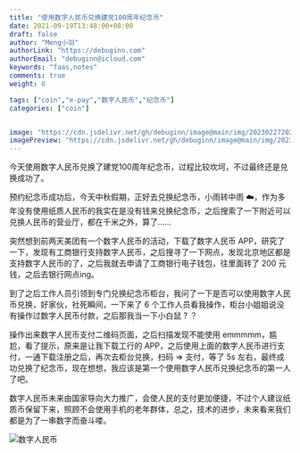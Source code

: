 ```yaml
---
title: "使用数字人民币兑换建党100周年纪念币"
date: 2021-09-19T13:48:00+08:00
draft: false
author: "Meng小羽"
authorLink: "https://debuginn.com"
authorEmail: "debuginn@icloud.com"
keywords: "faas,notes"
comments: true
weight: 0

tags: ["coin","e-pay","数字人民币","纪念币"]
categories: ["coin"]


image: "https://cdn.jsdelivr.net/gh/debuginn/image@main/img/202302272023525.jpeg"
imagePreview: "https://cdn.jsdelivr.net/gh/debuginn/image@main/img/202302272023525.jpeg"
---
```


今天使用数字人民币兑换了建党100周年纪念币，过程比较坎坷，不过最终还是兑换成功了。

预约纪念币成功后，今天中秋假期，正好去兑换纪念币，小雨转中雨 ☁️，作为多年没有使用纸质人民币的我实在是没有钱来兑换纪念币，之后搜索了一下附近可以兑换人民币的营业厅，都在千米之外，算了......

突然想到前两天美团有一个数字人民币的活动，下载了数字人民币 APP，研究了一下，发现有工商银行支持数字人民币，之后搜寻了一下网点，发现北京地区都是支持数字人民币的了，之后我就去申请了工商银行电子钱包，往里面转了 200 元钱，之后去银行网点ing。

到了之后工作人员引领到专门兑换纪念币柜台，我问了一下是否可以使用数字人民币兑换，好家伙，社死瞬间，一下来了 6 个工作人员看我操作，柜台小姐姐说没有操作过数字人民币付款，之后那我当一下小白鼠 ? ？

操作出来数字人民币支付二维码页面，之后扫描发现不能使用 emmmmm，尴尬，看了提示，原来是让我下载工行的 APP，之后使用上面的数字人民币进行支付，一通下载注册之后，再次去柜台兑换，扫码 => 支付，等了 5s 左右，最终成功兑换了纪念币，现在想想，我应该是第一个使用数字人民币兑换纪念币的第一人了吧。

数字人民币未来由国家导向大力推广，会使人民的支付更加便捷，不过个人建议纸质币保留下来，照顾不会使用手机的老年群体，总之，技术的进步，未来看来我们都是为了一串数字而奋斗喽。

![数字人民币](https://cdn.jsdelivr.net/gh/debuginn/image@main/img/202302272024966.jpg)

